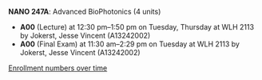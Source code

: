 **NANO 247A**: Advanced BioPhotonics (4 units)

- **A00** (Lecture) at 12:30 pm–1:50 pm on Tuesday, Thursday at WLH 2113 by Jokerst, Jesse Vincent (A13242002)
- **A00** (Final Exam) at 11:30 am–2:29 pm on Tuesday at WLH 2113 by Jokerst, Jesse Vincent (A13242002)

[Enrollment numbers over time](./NANO247A.tsv)
